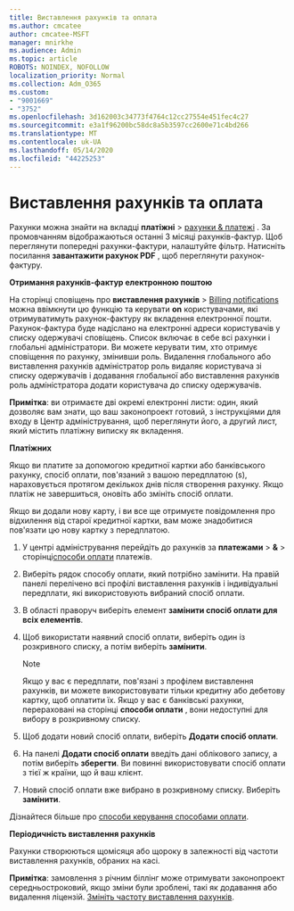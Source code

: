 ```yaml
---
title: Виставлення рахунків та оплата
ms.author: cmcatee
author: cmcatee-MSFT
manager: mnirkhe
ms.audience: Admin
ms.topic: article
ROBOTS: NOINDEX, NOFOLLOW
localization_priority: Normal
ms.collection: Adm_O365
ms.custom:
- "9001669"
- "3752"
ms.openlocfilehash: 3d162003c34773f4764c12cc27554e451fec4c27
ms.sourcegitcommit: e3a1f96200bc58dc8a5b3597cc2600e71c4bd266
ms.translationtype: MT
ms.contentlocale: uk-UA
ms.lasthandoff: 05/14/2020
ms.locfileid: "44225253"
---
```

# <a name="billing-and-payment"></a>Виставлення рахунків та оплата

Рахунки можна знайти на вкладці **платіжні**  >  [рахунки & платежі](https://go.microsoft.com/fwlink/p/?linkid=848039) .  За промовчанням відображаються останні 3 місяці рахунків-фактур.  Щоб переглянути попередні рахунки-фактури, налаштуйте фільтр.  Натисніть посилання **завантажити рахунок PDF** , щоб переглянути рахунок-фактуру.

**Отримання рахунків-фактур електронною поштою**

На сторінці сповіщень про **виставлення рахунків**  >  [Billing notifications](https://go.microsoft.com/fwlink/p/?linkid=853212) можна ввімкнути цю функцію та керувати **on** користувачами, які отримуватимуть рахунок-фактуру як вкладення електронної пошти. Рахунок-фактура буде надіслано на електронні адреси користувачів у списку одержувачі сповіщень. Список включає в себе всі рахунки і глобальні адміністратори.  Ви можете керувати тим, хто отримує сповіщення по рахунку, змінивши роль.  Видалення глобального або виставлення рахунків адміністратор роль видаляє користувача зі списку одержувачів і додавання глобальної або виставлення рахунків роль адміністратора додати користувача до списку одержувачів.

**Примітка**: ви отримаєте дві окремі електронні листи: один, який дозволяє вам знати, що ваш законопроект готовий, з інструкціями для входу в Центр адміністрування, щоб переглянути його, а другий лист, який містить платіжну виписку як вкладення.

**Платіжних**

Якщо ви платите за допомогою кредитної картки або банківського рахунку, спосіб оплати, пов'язаний з вашою передплатою (s), нараховується протягом декількох днів після створення рахунку. Якщо платіж не завершиться, оновіть або змініть спосіб оплати.

Якщо ви додали нову карту, і ви все ще отримуєте повідомлення про відхилення від старої кредитної картки, вам може знадобитися пов'язати цю нову картку з передплатою.

1. У центрі адміністрування перейдіть до рахунків за **платежами**  >  **&**  >  сторінці[способи оплати](https://go.microsoft.com/fwlink/p/?linkid=2018806) платежів.

2. Виберіть рядок способу оплати, який потрібно замінити. На правій панелі перелічено всі профілі виставлення рахунків і індивідуальні передплати, які використовують вибраний спосіб оплати.

3. В області праворуч виберіть елемент **замінити спосіб оплати для всіх елементів**.

4. Щоб використати наявний спосіб оплати, виберіть один із розкривного списку, а потім виберіть **замінити**.

    > [!NOTE]
    > Якщо у вас є передплати, пов'язані з профілем виставлення рахунків, ви можете використовувати тільки кредитну або дебетову картку, щоб оплатити їх. Якщо у вас є банківські рахунки, перераховані на сторінці **способи оплати** , вони недоступні для вибору в розкривному списку.

5. Щоб додати новий спосіб оплати, виберіть **Додати спосіб оплати**.

6. На панелі **Додати спосіб оплати** введіть дані облікового запису, а потім виберіть **зберегти**. Ви повинні використовувати спосіб оплати з тієї ж країни, що й ваш клієнт.

7. Новий спосіб оплати вже вибрано в розкривному списку. Виберіть **замінити**.

Дізнайтеся більше про [способи керування способами оплати](https://docs.microsoft.com/microsoft-365/commerce/billing-and-payments/manage-payment-methods).

**Періодичність виставлення рахунків**

Рахунки створюються щомісяця або щороку в залежності від частоти виставлення рахунків, обраних на касі.  

**Примітка**: замовлення з річним біллінг може отримувати законопроект середньостроковий, якщо зміни були зроблені, такі як додавання або видалення ліцензій. [Змініть частоту виставлення рахунків](https://docs.microsoft.com/microsoft-365/commerce/billing-and-payments/change-payment-frequency).
